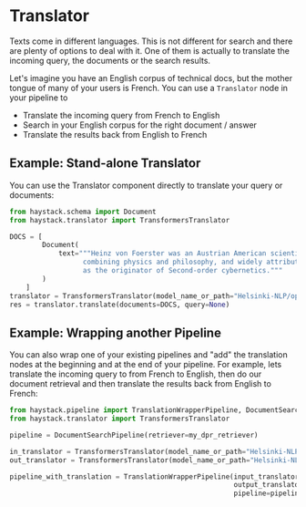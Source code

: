 # Translator

Texts come in different languages. This is not different for search and there are plenty of options to deal with it.
One of them is actually to translate the incoming query, the documents or the search results.

Let's imagine you have an English corpus of technical docs, but the mother tongue of many of your users is French.
You can use a `Translator` node in your pipeline to

- Translate the incoming query from French to English
- Search in your English corpus for the right document / answer
- Translate the results back from English to French

## Example: Stand-alone Translator

You can use the Translator component directly to translate your query or documents:

```python
from haystack.schema import Document
from haystack.translator import TransformersTranslator

DOCS = [
        Document(
            text="""Heinz von Foerster was an Austrian American scientist
                  combining physics and philosophy, and widely attributed
                  as the originator of Second-order cybernetics."""
        )
    ]
translator = TransformersTranslator(model_name_or_path="Helsinki-NLP/opus-mt-en-fr")
res = translator.translate(documents=DOCS, query=None)
```

<div style={{ marginBottom: "3rem" }} />

## Example: Wrapping another Pipeline

You can also wrap one of your existing pipelines and "add" the translation nodes at the beginning and at the end of your pipeline.
For example, lets translate the incoming query to from French to English, then do our document retrieval and then translate the results back from English to French:

```python
from haystack.pipeline import TranslationWrapperPipeline, DocumentSearchPipeline
from haystack.translator import TransformersTranslator

pipeline = DocumentSearchPipeline(retriever=my_dpr_retriever)

in_translator = TransformersTranslator(model_name_or_path="Helsinki-NLP/opus-mt-fr-en")
out_translator = TransformersTranslator(model_name_or_path="Helsinki-NLP/opus-mt-en-fr")

pipeline_with_translation = TranslationWrapperPipeline(input_translator=in_translator,
                                                       output_translator=out_translator,
                                                       pipeline=pipeline)
```

